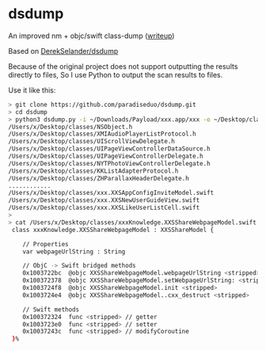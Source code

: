 # dsdump
An improved nm + objc/swift class-dump ([writeup](https://derekselander.github.io/dsdump/))

Based on [DerekSelander/dsdump](https://github.com/DerekSelander/dsdump)

Because of the original project does not support outputting the results directly to files, So I use Python to output the scan results to files.

Use it like this:
```bash
> git clone https://github.com/paradiseduo/dsdump.git
> cd dsdump
> python3 dsdump.py -i ~/Downloads/Payload/xxx.app/xxx -o ~/Desktop/classes
/Users/x/Desktop/classes/NSObject.h
/Users/x/Desktop/classes/XMIAudioPlayerListProtocol.h
/Users/x/Desktop/classes/UIScrollViewDelegate.h
/Users/x/Desktop/classes/UIPageViewControllerDataSource.h
/Users/x/Desktop/classes/UIPageViewControllerDelegate.h
/Users/x/Desktop/classes/NYTPhotoViewControllerDelegate.h
/Users/x/Desktop/classes/KKListAdapterProtocol.h
/Users/x/Desktop/classes/ZHParallaxHeaderDelegate.h
............
/Users/x/Desktop/classes/xxx.XXSAppConfigInviteModel.swift
/Users/x/Desktop/classes/xxx.XXSNewUserGuideView.swift
/Users/x/Desktop/classes/xxx.XXSLikeUserListCell.swift
> 
> cat /Users/x/Desktop/classes/xxxKnowledge.XXSShareWebpageModel.swift
 class xxxKnowledge.XXSShareWebpageModel : XXSShareModel {

	// Properties
	var webpageUrlString : String

	// ObjC -> Swift bridged methods
	0x1003722bc  @objc XXSShareWebpageModel.webpageUrlString <stripped>
	0x100372378  @objc XXSShareWebpageModel.setWebpageUrlString: <stripped>
	0x1003724f8  @objc XXSShareWebpageModel.init <stripped>
	0x1003724e4  @objc XXSShareWebpageModel..cxx_destruct <stripped>

	// Swift methods
	0x100372324  func <stripped> // getter
	0x1003723e0  func <stripped> // setter
	0x10037243c  func <stripped> // modifyCoroutine
 }%
```

